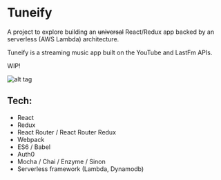 # Tuneify

A project to explore building an ~~universal~~ React/Redux app backed by an serverless (AWS Lambda) architecture.

Tuneify is a streaming music app built on the YouTube and LastFm APIs. 

WIP!

![alt tag](https://media.giphy.com/media/l0HlzayaF0jLB5TS8/source.gif)

## Tech:

* React
* Redux
* React Router / React Router Redux
* Webpack
* ES6 / Babel
* Auth0
* Mocha / Chai / Enzyme / Sinon
* Serverless framework (Lambda, Dynamodb)

